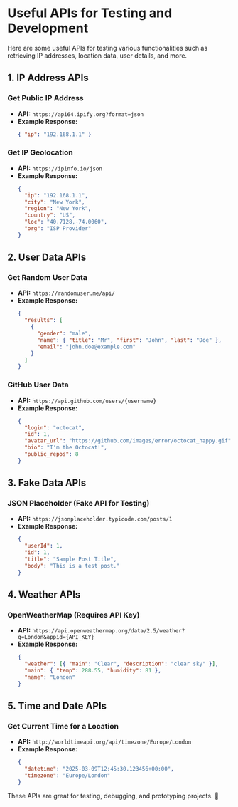 # Useful APIs for Testing and Development

Here are some useful APIs for testing various functionalities such as retrieving IP addresses, location data, user details, and more.

## 1. **IP Address APIs**
### Get Public IP Address
- **API:** `https://api64.ipify.org?format=json`
- **Example Response:**
  ```json
  { "ip": "192.168.1.1" }
  ```

### Get IP Geolocation
- **API:** `https://ipinfo.io/json`
- **Example Response:**
  ```json
  {
    "ip": "192.168.1.1",
    "city": "New York",
    "region": "New York",
    "country": "US",
    "loc": "40.7128,-74.0060",
    "org": "ISP Provider"
  }
  ```

## 2. **User Data APIs**
### Get Random User Data
- **API:** `https://randomuser.me/api/`
- **Example Response:**
  ```json
  {
    "results": [
      {
        "gender": "male",
        "name": { "title": "Mr", "first": "John", "last": "Doe" },
        "email": "john.doe@example.com"
      }
    ]
  }
  ```

### GitHub User Data
- **API:** `https://api.github.com/users/{username}`
- **Example Response:**
  ```json
  {
    "login": "octocat",
    "id": 1,
    "avatar_url": "https://github.com/images/error/octocat_happy.gif",
    "bio": "I'm the Octocat!",
    "public_repos": 8
  }
  ```

## 3. **Fake Data APIs**
### JSON Placeholder (Fake API for Testing)
- **API:** `https://jsonplaceholder.typicode.com/posts/1`
- **Example Response:**
  ```json
  {
    "userId": 1,
    "id": 1,
    "title": "Sample Post Title",
    "body": "This is a test post."
  }
  ```

## 4. **Weather APIs**
### OpenWeatherMap (Requires API Key)
- **API:** `https://api.openweathermap.org/data/2.5/weather?q=London&appid={API_KEY}`
- **Example Response:**
  ```json
  {
    "weather": [{ "main": "Clear", "description": "clear sky" }],
    "main": { "temp": 288.55, "humidity": 81 },
    "name": "London"
  }
  ```

## 5. **Time and Date APIs**
### Get Current Time for a Location
- **API:** `http://worldtimeapi.org/api/timezone/Europe/London`
- **Example Response:**
  ```json
  {
    "datetime": "2025-03-09T12:45:30.123456+00:00",
    "timezone": "Europe/London"
  }
  ```

These APIs are great for testing, debugging, and prototyping projects. 🚀

